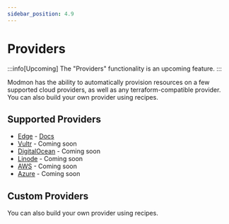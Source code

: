 ```yaml
---
sidebar_position: 4.9
---
```


# Providers

:::info[Upcoming]
The "Providers" functionality is an upcoming feature.
:::

Modmon has the ability to automatically provision resources on a few supported cloud providers, as well as any terraform-compatible provider. You can also build your own provider using recipes.

## Supported Providers

- [Edge](https://edge.network/) - [Docs](/docs/providers/edge.md)
- [Vultr](https://www.vultr.com/) - Coming soon
- [DigitalOcean](https://www.digitalocean.com/) - Coming soon
- [Linode](https://www.linode.com/) - Coming soon
- [AWS](https://aws.amazon.com/) - Coming soon
- [Azure](https://azure.microsoft.com/) - Coming soon

## Custom Providers

You can also build your own provider using recipes.
